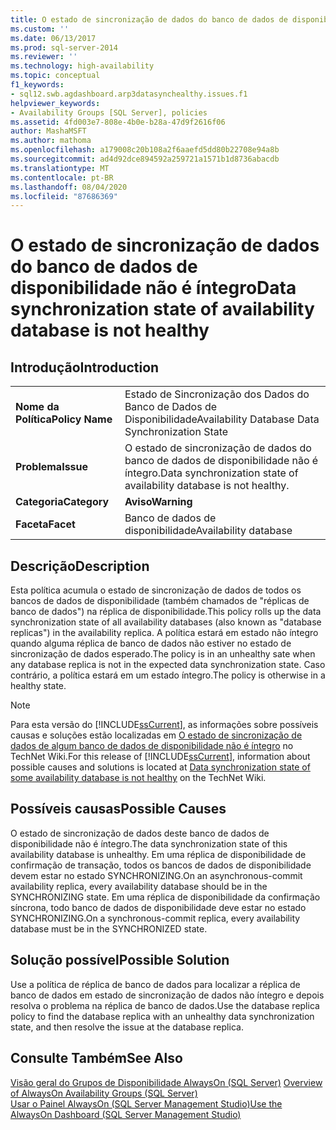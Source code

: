 ```yaml
---
title: O estado de sincronização de dados do banco de dados de disponibilidade não está íntegro | Microsoft Docs
ms.custom: ''
ms.date: 06/13/2017
ms.prod: sql-server-2014
ms.reviewer: ''
ms.technology: high-availability
ms.topic: conceptual
f1_keywords:
- sql12.swb.agdashboard.arp3datasynchealthy.issues.f1
helpviewer_keywords:
- Availability Groups [SQL Server], policies
ms.assetid: 4fd003e7-808e-4b0e-b28a-47d9f2616f06
author: MashaMSFT
ms.author: mathoma
ms.openlocfilehash: a179008c20b108a2f6aaefd5dd80b22708e94a8b
ms.sourcegitcommit: ad4d92dce894592a259721a1571b1d8736abacdb
ms.translationtype: MT
ms.contentlocale: pt-BR
ms.lasthandoff: 08/04/2020
ms.locfileid: "87686369"
---
```

# <a name="data-synchronization-state-of-availability-database-is-not-healthy"></a><span data-ttu-id="38af4-102">O estado de sincronização de dados do banco de dados de disponibilidade não é íntegro</span><span class="sxs-lookup"><span data-stu-id="38af4-102">Data synchronization state of availability database is not healthy</span></span>
    
## <a name="introduction"></a><span data-ttu-id="38af4-103">Introdução</span><span class="sxs-lookup"><span data-stu-id="38af4-103">Introduction</span></span>  
  
|||  
|-|-|  
|<span data-ttu-id="38af4-104">**Nome da Política**</span><span class="sxs-lookup"><span data-stu-id="38af4-104">**Policy Name**</span></span>|<span data-ttu-id="38af4-105">Estado de Sincronização dos Dados do Banco de Dados de Disponibilidade</span><span class="sxs-lookup"><span data-stu-id="38af4-105">Availability Database Data Synchronization State</span></span>|  
|<span data-ttu-id="38af4-106">**Problema**</span><span class="sxs-lookup"><span data-stu-id="38af4-106">**Issue**</span></span>|<span data-ttu-id="38af4-107">O estado de sincronização de dados do banco de dados de disponibilidade não é íntegro.</span><span class="sxs-lookup"><span data-stu-id="38af4-107">Data synchronization state of availability database is not healthy.</span></span>|  
|<span data-ttu-id="38af4-108">**Categoria**</span><span class="sxs-lookup"><span data-stu-id="38af4-108">**Category**</span></span>|<span data-ttu-id="38af4-109">**Aviso**</span><span class="sxs-lookup"><span data-stu-id="38af4-109">**Warning**</span></span>|  
|<span data-ttu-id="38af4-110">**Faceta**</span><span class="sxs-lookup"><span data-stu-id="38af4-110">**Facet**</span></span>|<span data-ttu-id="38af4-111">Banco de dados de disponibilidade</span><span class="sxs-lookup"><span data-stu-id="38af4-111">Availability database</span></span>|  
  
## <a name="description"></a><span data-ttu-id="38af4-112">Descrição</span><span class="sxs-lookup"><span data-stu-id="38af4-112">Description</span></span>  
 <span data-ttu-id="38af4-113">Esta política acumula o estado de sincronização de dados de todos os bancos de dados de disponibilidade (também chamados de "réplicas de banco de dados") na réplica de disponibilidade.</span><span class="sxs-lookup"><span data-stu-id="38af4-113">This policy rolls up the data synchronization state of all availability databases (also known as "database replicas") in the availability replica.</span></span> <span data-ttu-id="38af4-114">A política estará em estado não íntegro quando alguma réplica de banco de dados não estiver no estado de sincronização de dados esperado.</span><span class="sxs-lookup"><span data-stu-id="38af4-114">The policy is in an unhealthy sate when any database replica is not in the expected data synchronization state.</span></span> <span data-ttu-id="38af4-115">Caso contrário, a política estará em um estado íntegro.</span><span class="sxs-lookup"><span data-stu-id="38af4-115">The policy is otherwise in a healthy state.</span></span>  
  
> [!NOTE]  
>  <span data-ttu-id="38af4-116">Para esta versão do [!INCLUDE[ssCurrent](../../../includes/sscurrent-md.md)], as informações sobre possíveis causas e soluções estão localizadas em [O estado de sincronização de dados de algum banco de dados de disponibilidade não é íntegro](https://go.microsoft.com/fwlink/p/?LinkId=220858) no TechNet Wiki.</span><span class="sxs-lookup"><span data-stu-id="38af4-116">For this release of [!INCLUDE[ssCurrent](../../../includes/sscurrent-md.md)], information about possible causes and solutions is located at [Data synchronization state of some availability database is not healthy](https://go.microsoft.com/fwlink/p/?LinkId=220858) on the TechNet Wiki.</span></span>  
  
## <a name="possible-causes"></a><span data-ttu-id="38af4-117">Possíveis causas</span><span class="sxs-lookup"><span data-stu-id="38af4-117">Possible Causes</span></span>  
 <span data-ttu-id="38af4-118">O estado de sincronização de dados deste banco de dados de disponibilidade não é íntegro.</span><span class="sxs-lookup"><span data-stu-id="38af4-118">The data synchronization state of this availability database is unhealthy.</span></span> <span data-ttu-id="38af4-119">Em uma réplica de disponibilidade de confirmação de transação, todos os bancos de dados de disponibilidade devem estar no estado SYNCHRONIZING.</span><span class="sxs-lookup"><span data-stu-id="38af4-119">On an asynchronous-commit availability replica, every availability database should be in the SYNCHRONIZING state.</span></span> <span data-ttu-id="38af4-120">Em uma réplica de disponibilidade da confirmação síncrona, todo banco de dados de disponibilidade deve estar no estado SYNCHRONIZING.</span><span class="sxs-lookup"><span data-stu-id="38af4-120">On a synchronous-commit replica, every availability database must be in the SYNCHRONIZED state.</span></span>  
  
## <a name="possible-solution"></a><span data-ttu-id="38af4-121">Solução possível</span><span class="sxs-lookup"><span data-stu-id="38af4-121">Possible Solution</span></span>  
 <span data-ttu-id="38af4-122">Use a política de réplica de banco de dados para localizar a réplica de banco de dados em estado de sincronização de dados não íntegro e depois resolva o problema na réplica de banco de dados.</span><span class="sxs-lookup"><span data-stu-id="38af4-122">Use the database replica policy to find the database replica with an unhealthy data synchronization state, and then resolve the issue at the database replica.</span></span>  
  
## <a name="see-also"></a><span data-ttu-id="38af4-123">Consulte Também</span><span class="sxs-lookup"><span data-stu-id="38af4-123">See Also</span></span>  
 <span data-ttu-id="38af4-124">[Visão geral do Grupos de Disponibilidade AlwaysOn &#40;SQL Server&#41;](overview-of-always-on-availability-groups-sql-server.md) </span><span class="sxs-lookup"><span data-stu-id="38af4-124">[Overview of AlwaysOn Availability Groups &#40;SQL Server&#41;](overview-of-always-on-availability-groups-sql-server.md) </span></span>  
 [<span data-ttu-id="38af4-125">Usar o Painel AlwaysOn &#40;SQL Server Management Studio&#41;</span><span class="sxs-lookup"><span data-stu-id="38af4-125">Use the AlwaysOn Dashboard &#40;SQL Server Management Studio&#41;</span></span>](use-the-always-on-dashboard-sql-server-management-studio.md)  
  
  
